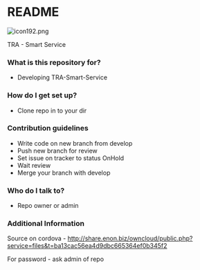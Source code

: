 # README #

![icon192.png](https://bitbucket.org/repo/RKKXMK/images/3917496335-icon192.png)

TRA - Smart Service

### What is this repository for? ###

* Developing TRA-Smart-Service

### How do I get set up? ###

* Clone repo in to your dir

### Contribution guidelines ###

* Write code on new branch from develop
* Push new branch for review
* Set issue on tracker to status OnHold
* Wait review
* Merge your branch with develop

### Who do I talk to? ###

* Repo owner or admin

### Additional Information ###

Source on cordova - http://share.enon.biz/owncloud/public.php?service=files&t=ba13cac56ea4d9dbc665364ef0b345f2

For password - ask admin of repo